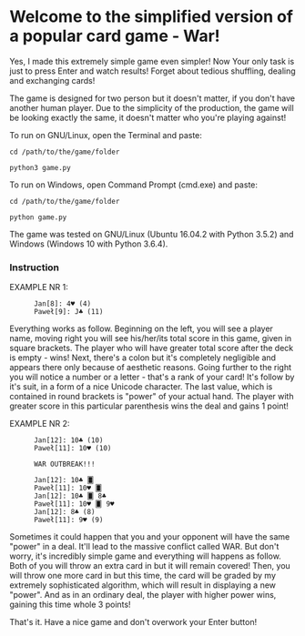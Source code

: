 # Welcome to the simplified version of a popular card game - War!

Yes, I made this extremely simple game even simpler! Now Your only task is just to press Enter and watch results! Forget about tedious shuffling, dealing and exchanging cards!

The game is designed for two person but it doesn't matter, if you don't have another human player. Due to the simplicity of the production, the game will be looking exactly the same, it doesn't matter who you're playing against!

To run on GNU/Linux, open the Terminal and paste:

    cd /path/to/the/game/folder

    python3 game.py


To run on Windows, open Command Prompt (cmd.exe) and paste:

    cd /path/to/the/game/folder

    python game.py


The game was tested on GNU/Linux (Ubuntu 16.04.2 with Python 3.5.2) and Windows (Windows 10 with Python 3.6.4).


### Instruction

EXAMPLE NR 1:

          Jan[8]: 4♥ (4)
          Paweł[9]: J♣ (11)

Everything works as follow. Beginning on the left, you will see a player name, moving right you will see his/her/its total score in this game, given in square brackets. The player who will have greater total score after the deck is empty - wins! Next, there's a colon but it's completely negligible and appears there only because of aesthetic reasons. Going further to the right you will notice a number or a letter - that's a rank of your card! It's follow by it's suit, in a form of a nice Unicode character. The last value, which is contained in round brackets is "power" of your actual hand. The player with greater score in this particular parenthesis wins the deal and gains 1 point!

EXAMPLE NR 2:

          Jan[12]: 10♣ (10)
          Paweł[11]: 10♥ (10)

          WAR OUTBREAK!!!

          Jan[12]: 10♣ 🂠
          Paweł[11]: 10♥ 🂠
          Jan[12]: 10♣ 🂠 8♣
          Paweł[11]: 10♥ 🂠 9♥
          Jan[12]: 8♣ (8)
          Paweł[11]: 9♥ (9)

Sometimes it could happen that you and your opponent will have the same "power" in a deal. It'll lead to the massive conflict called WAR. But don't worry, it's incredibly simple game and everything will happens as follow. Both of you will throw an extra card in but it will remain covered! Then, you will throw one more card in but this time, the card will be graded by my extremely sophisticated algorithm, which will result in displaying a new "power". And as in an ordinary deal, the player with higher power wins, gaining this time whole 3 points!

That's it. Have a nice game and don't overwork your Enter button!
